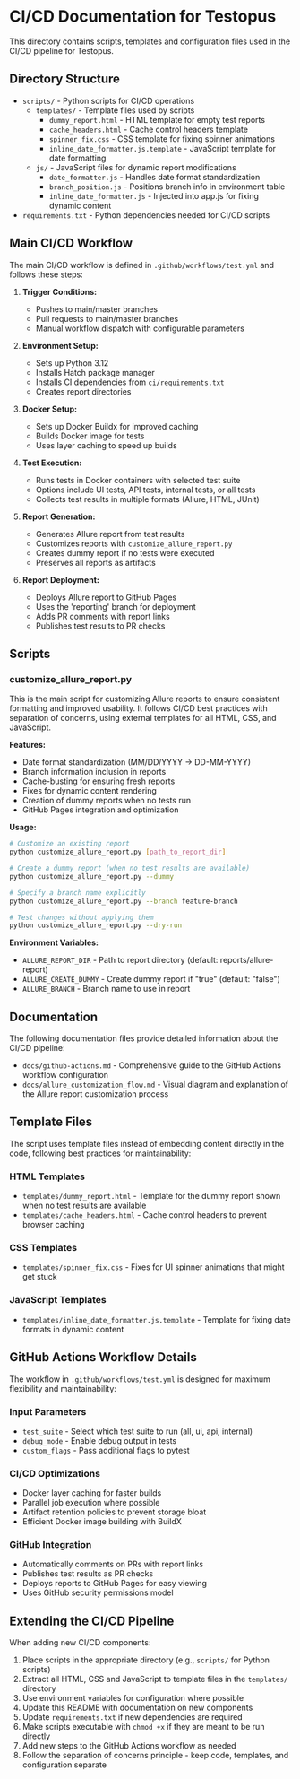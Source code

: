 # CI/CD Documentation for Testopus

This directory contains scripts, templates and configuration files used in the CI/CD pipeline for Testopus.

## Directory Structure

- `scripts/` - Python scripts for CI/CD operations
  - `templates/` - Template files used by scripts
    - `dummy_report.html` - HTML template for empty test reports
    - `cache_headers.html` - Cache control headers template
    - `spinner_fix.css` - CSS template for fixing spinner animations
    - `inline_date_formatter.js.template` - JavaScript template for date formatting
  - `js/` - JavaScript files for dynamic report modifications
    - `date_formatter.js` - Handles date format standardization
    - `branch_position.js` - Positions branch info in environment table
    - `inline_date_formatter.js` - Injected into app.js for fixing dynamic content
- `requirements.txt` - Python dependencies needed for CI/CD scripts

## Main CI/CD Workflow

The main CI/CD workflow is defined in `.github/workflows/test.yml` and follows these steps:

1. **Trigger Conditions:**
   - Pushes to main/master branches
   - Pull requests to main/master branches
   - Manual workflow dispatch with configurable parameters

2. **Environment Setup:**
   - Sets up Python 3.12
   - Installs Hatch package manager
   - Installs CI dependencies from `ci/requirements.txt`
   - Creates report directories

3. **Docker Setup:**
   - Sets up Docker Buildx for improved caching
   - Builds Docker image for tests
   - Uses layer caching to speed up builds

4. **Test Execution:**
   - Runs tests in Docker containers with selected test suite
   - Options include UI tests, API tests, internal tests, or all tests
   - Collects test results in multiple formats (Allure, HTML, JUnit)

5. **Report Generation:**
   - Generates Allure report from test results
   - Customizes reports with `customize_allure_report.py`
   - Creates dummy report if no tests were executed
   - Preserves all reports as artifacts

6. **Report Deployment:**
   - Deploys Allure report to GitHub Pages
   - Uses the 'reporting' branch for deployment
   - Adds PR comments with report links
   - Publishes test results to PR checks

## Scripts

### customize_allure_report.py

This is the main script for customizing Allure reports to ensure consistent formatting and improved usability. It follows CI/CD best practices with separation of concerns, using external templates for all HTML, CSS, and JavaScript.

**Features:**
- Date format standardization (MM/DD/YYYY → DD-MM-YYYY)
- Branch information inclusion in reports
- Cache-busting for ensuring fresh reports
- Fixes for dynamic content rendering
- Creation of dummy reports when no tests run
- GitHub Pages integration and optimization

**Usage:**
```bash
# Customize an existing report
python customize_allure_report.py [path_to_report_dir]

# Create a dummy report (when no test results are available)
python customize_allure_report.py --dummy

# Specify a branch name explicitly
python customize_allure_report.py --branch feature-branch

# Test changes without applying them
python customize_allure_report.py --dry-run
```

**Environment Variables:**
- `ALLURE_REPORT_DIR` - Path to report directory (default: reports/allure-report)
- `ALLURE_CREATE_DUMMY` - Create dummy report if "true" (default: "false")
- `ALLURE_BRANCH` - Branch name to use in report

## Documentation

The following documentation files provide detailed information about the CI/CD pipeline:

- `docs/github-actions.md` - Comprehensive guide to the GitHub Actions workflow configuration
- `docs/allure_customization_flow.md` - Visual diagram and explanation of the Allure report customization process

## Template Files

The script uses template files instead of embedding content directly in the code, following best practices for maintainability:

### HTML Templates
- `templates/dummy_report.html` - Template for the dummy report shown when no test results are available
- `templates/cache_headers.html` - Cache control headers to prevent browser caching

### CSS Templates
- `templates/spinner_fix.css` - Fixes for UI spinner animations that might get stuck

### JavaScript Templates
- `templates/inline_date_formatter.js.template` - Template for fixing date formats in dynamic content

## GitHub Actions Workflow Details

The workflow in `.github/workflows/test.yml` is designed for maximum flexibility and maintainability:

### Input Parameters
- `test_suite` - Select which test suite to run (all, ui, api, internal)
- `debug_mode` - Enable debug output in tests
- `custom_flags` - Pass additional flags to pytest

### CI/CD Optimizations
- Docker layer caching for faster builds
- Parallel job execution where possible
- Artifact retention policies to prevent storage bloat
- Efficient Docker image building with BuildX

### GitHub Integration
- Automatically comments on PRs with report links
- Publishes test results as PR checks
- Deploys reports to GitHub Pages for easy viewing
- Uses GitHub security permissions model

## Extending the CI/CD Pipeline

When adding new CI/CD components:

1. Place scripts in the appropriate directory (e.g., `scripts/` for Python scripts)
2. Extract all HTML, CSS and JavaScript to template files in the `templates/` directory
3. Use environment variables for configuration where possible
4. Update this README with documentation on new components
5. Update `requirements.txt` if new dependencies are required
6. Make scripts executable with `chmod +x` if they are meant to be run directly
7. Add new steps to the GitHub Actions workflow as needed
8. Follow the separation of concerns principle - keep code, templates, and configuration separate 